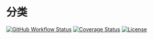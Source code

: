 # 分类

[![GitHub Workflow Status](https://img.shields.io/github/actions/workflow/status/miaoxing/category/build.yml?style=flat-square)](https://github.com/miaoxing/category/actions)
[![Coverage Status](https://img.shields.io/coveralls/miaoxing/category.svg?style=flat-square)](https://coveralls.io/r/miaoxing/category)
[![License](http://img.shields.io/badge/license-MIT-brightgreen.svg?style=flat-square)](http://www.opensource.org/licenses/MIT)

